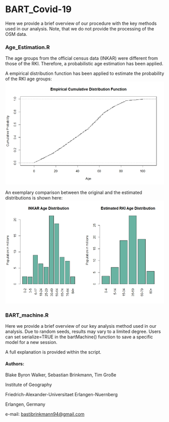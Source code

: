 # BART_Covid-19
Here we provide a brief overview of our procedure with the key methods used in our analysis.
Note, that we do not provide the processing of the OSM data. 


### Age_Estimation.R
The age groups from the official census data (INKAR) were different from those of the RKI. Therefore, a probabilistic age estimation has been applied. 

A empirical distribution function has been applied to estimate the probability of the RKI age groups:
![ECDF](https://github.com/CHEST-Lab/BART_Covid-19/blob/master/ecdf_p.jpeg)


An exemplary comparison between the original and the estimated distributions is shown here:
![Age](https://github.com/CHEST-Lab/BART_Covid-19/blob/master/AGe_Germany.jpeg)



### BART_machine.R
Here we provide a brief overview of our key analysis method used in our analysis.
Due to random seeds, results may vary to a limited degree.
Users can set serialize=TRUE in the bartMachine() function to save a specific model for a new session.

A full explanation is provided within the script.



#### Authors: 
Blake Byron Walker, Sebastian Brinkmann, Tim Große

Institute of Geography

Friedrich-Alexander-Universitaet Erlangen-Nuernberg

Erlangen, Germany
                             
e-mail: bastibrinkmann94@gmail.com
